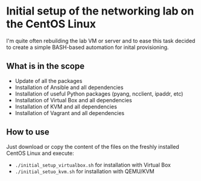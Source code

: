 # Initial setup of the networking lab on the CentOS Linux

I'm quite often rebuilding the lab VM or server and to ease this task decided to create a simple BASH-based automation for inital provisioning.

## What is in the scope
- Update of all the packages
- Installation of Ansible and all dependencies
- Installation of useful Python packages (pyang, ncclient, ipaddr, etc)
- Installation of Virtual Box and all dependencies
- Installation of KVM and all dependencies
- Installation of Vagrant and all dependencies

## How to use
Just download or copy the content of the files on the freshly installed CentOS Linux and execute:
- `./initial_setup_virtualbox.sh` for installation with Virtual Box
- `./initial_setuo_kvm.sh` for installation with QEMU/KVM
